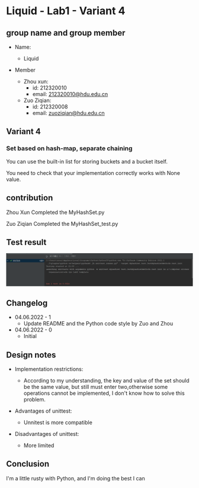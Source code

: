 # Liquid - Lab1 - Variant 4

## group name and group member

- Name:
  - Liquid

- Member
  - Zhou xun:
    - id: 212320010
    - email: 212320010@hdu.edu.cn
  - Zuo Ziqian:
    - id: 212320008
    - email: zuoziqian@hdu.edu.cn

## Variant 4

### Set based on hash-map, separate chaining

You can use the built-in list for storing buckets and a bucket itself.

You need to check that your implementation correctly works with None value.

## contribution

Zhou Xun Completed the MyHashSet.py

Zuo Ziqian Completed the MyHashSet_test.py

## Test result

![Image](https://github.com/Zetazzq/edu-cpo-lab2-template/blob/main/MyHashSet_test.png)

## Changelog

- 04.06.2022 - 1
  - Update README and the Python code style by Zuo and Zhou
- 04.06.2022 - 0
  - Initial

## Design notes

- Implementation restrictions:
  - According to my understanding, the key and value of the set should
    be the same value, but still must enter two,otherwise some
    operations cannot be implemented, I don't know how to
    solve this problem.

- Advantages of unittest:
  - Unnitest is more compatible

- Disadvantages of unittest:
  - More limited

## Conclusion

I'm a little rusty with Python, and I'm doing the best I can
